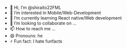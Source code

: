 - 👋 Hi, I’m @shiraito22FML
- 👀 I’m interested in Mobile/Web-Development
- 🌱 I’m currently learning React native/Web development
- 💞️ I’m looking to collaborate on ...
- 📫 How to reach me ...
- 😄 Pronouns: he
- ⚡ Fun fact: I hate funfacts

<!---
shiraito22FML/shiraito22FML is a ✨ special ✨ repository because its `README.md` (this file) appears on your GitHub profile.
You can click the Preview link to take a look at your changes.
--->
